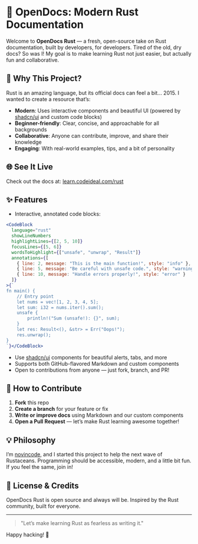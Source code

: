 # 🦀 OpenDocs: Modern Rust Documentation

Welcome to **OpenDocs Rust** — a fresh, open-source take on Rust documentation, built by developers, for developers. Tired of the old, dry docs? So was I! My goal is to make learning Rust not just easier, but actually fun and collaborative.

## 🚀 Why This Project?
Rust is an amazing language, but its official docs can feel a bit... 2015. I wanted to create a resource that’s:
- **Modern**: Uses interactive components and beautiful UI (powered by [shadcn/ui](https://ui.shadcn.com/) and custom code blocks)
- **Beginner-friendly**: Clear, concise, and approachable for all backgrounds
- **Collaborative**: Anyone can contribute, improve, and share their knowledge
- **Engaging**: With real-world examples, tips, and a bit of personality

## 🌐 See It Live
Check out the docs at: [learn.codeideal.com/rust](https://learn.codeideal.com/rust)

## ✨ Features
- Interactive, annotated code blocks:

```jsx
<CodeBlock
  language="rust"
  showLineNumbers
  highlightLines={[2, 5, 10]}
  focusLines={[5, 6]}
  wordsToHighlight={["unsafe", "unwrap", "Result"]}
  annotations={[
    { line: 2, message: "This is the main function!", style: "info" },
    { line: 5, message: "Be careful with unsafe code.", style: "warning" },
    { line: 10, message: "Handle errors properly!", style: "error" }
  ]}
>{`
fn main() {
    // Entry point
    let nums = vec![1, 2, 3, 4, 5];
    let sum: i32 = nums.iter().sum();
    unsafe {
        println!("Sum (unsafe!): {}", sum);
    }
    let res: Result<(), &str> = Err("Oops!");
    res.unwrap();
}
`}</CodeBlock>
```

- Use [shadcn/ui](https://ui.shadcn.com/) components for beautiful alerts, tabs, and more
- Supports both GitHub-flavored Markdown and custom components
- Open to contributions from anyone — just fork, branch, and PR!

## 🤝 How to Contribute
1. **Fork** this repo
2. **Create a branch** for your feature or fix
3. **Write or improve docs** using Markdown and our custom components
4. **Open a Pull Request** — let’s make Rust learning awesome together!

## 💡 Philosophy
I’m [novincode](https://github.com/novincode), and I started this project to help the next wave of Rustaceans. Programming should be accessible, modern, and a little bit fun. If you feel the same, join in!

## 📢 License & Credits
OpenDocs Rust is open source and always will be. Inspired by the Rust community, built for everyone.

---

> "Let’s make learning Rust as fearless as writing it."

Happy hacking! 🦀
